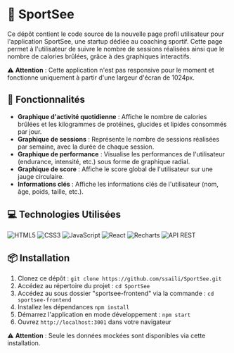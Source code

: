 # 📂 SportSee
Ce dépôt contient le code source de la nouvelle page profil utilisateur pour l'application SportSee, une startup dédiée au coaching sportif. Cette page permet à l'utilisateur de suivre le nombre de sessions réalisées ainsi que le nombre de calories brûlées, grâce à des graphiques interactifs.

⚠️ **Attention** : Cette application n'est pas responsive pour le moment et fonctionne uniquement à partir d'une largeur d'écran de 1024px.

## 🚀 Fonctionnalités
- **Graphique d'activité quotidienne** : Affiche le nombre de calories brûlées et les kilogrammes de protéines, glucides et lipides consommés par jour.
- **Graphique de sessions** : Représente le nombre de sessions réalisées par semaine, avec la durée de chaque session.
- **Graphique de performance** : Visualise les performances de l'utilisateur (endurance, intensité, etc.) sous forme de graphique radial.
- **Graphique de score** : Affiche le score global de l'utilisateur sur une jauge circulaire.
- **Informations clés** : Affiche les informations clés de l'utilisateur (nom, âge, poids, taille, etc.).

## 💻 Technologies Utilisées
![HTML5](https://img.shields.io/badge/html5-%23E34F26.svg?style=for-the-badge&logo=html5&logoColor=white)
![CSS3](https://img.shields.io/badge/css3-%231572B6.svg?style=for-the-badge&logo=css3&logoColor=white)
![JavaScript](https://img.shields.io/badge/javascript-%23323330.svg?style=for-the-badge&logo=javascript&logoColor=%23F7DF1E)
![React](https://img.shields.io/badge/react-%2320232a.svg?style=for-the-badge&logo=react&logoColor=%2361DAFB)
![Recharts](https://img.shields.io/badge/Recharts-%238884d8.svg?style=for-the-badge&logo=react&logoColor=%23ffffff)
![API REST](https://img.shields.io/badge/API-REST-brightgreen?style=for-the-badge)

## 📦 Installation

1. Clonez ce dépôt : `git clone https://github.com/ssaili/SportSee.git`
2. Accédez au répertoire du projet : `cd SportSee`
3. Accédez au sous dossier "sportsee-frontend" via la commande : `cd sportsee-frontend`
4. Installez les dépendances `npm install`
5. Démarrez l'application en mode développement : `npm start`
6. Ouvrez `http://localhost:3001` dans votre navigateur

⚠️ **Attention** : Seule les données mockées sont disponibles via cette installation.
